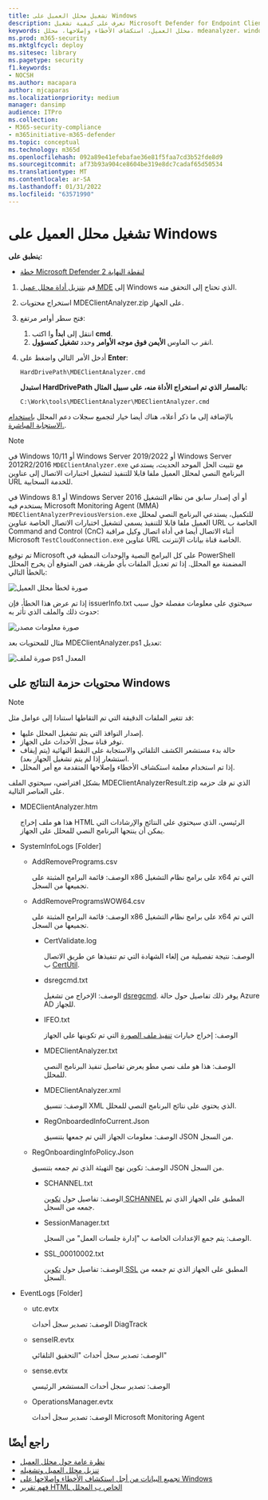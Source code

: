 ```yaml
---
title: تشغيل محلل العميل على Windows
description: تعرف على كيفية تشغيل Microsoft Defender for Endpoint Client Analyzer على Windows.
keywords: محلل العميل، استكشاف الأخطاء وإصلاحها، محلل، mdeanalyzer، windows
ms.prod: m365-security
ms.mktglfcycl: deploy
ms.sitesec: library
ms.pagetype: security
f1.keywords:
- NOCSH
ms.author: macapara
author: mjcaparas
ms.localizationpriority: medium
manager: dansimp
audience: ITPro
ms.collection:
- M365-security-compliance
- m365initiative-m365-defender
ms.topic: conceptual
ms.technology: m365d
ms.openlocfilehash: 092a89e41efebafae36e81f5faa7cd3b52fde8d9
ms.sourcegitcommit: af73b93a904ce8604be319e8dc7cadaf65d50534
ms.translationtype: MT
ms.contentlocale: ar-SA
ms.lasthandoff: 01/31/2022
ms.locfileid: "63571990"
---
```

# <a name="run-the-client-analyzer-on-windows"></a>تشغيل محلل العميل على Windows

**ينطبق على:**
- [خطة Microsoft Defender لنقطة النهاية 2](https://go.microsoft.com/fwlink/p/?linkid=2154037)

1. قم [بتنزيل أداة محلل عميل MDE](https://aka.ms/mdatpanalyzer) إلى Windows الذي تحتاج إلى التحقق منه.

2. استخراج محتويات MDEClientAnalyzer.zip على الجهاز.

3. فتح سطر أوامر مرتفع:
    1. انتقل إلى **ابدأ** وا اكتب **cmd**.
    2. انقر ب الماوس **الأيمن فوق موجه الأوامر** وحدد **تشغيل كمسؤول**.

4. أدخل الأمر التالي واضغط على **Enter**:

   ```dos
   HardDrivePath\MDEClientAnalyzer.cmd
   ```

   **استبدل HardDrivePath بالمسار الذي تم استخراج الأداة منه، على سبيل المثال:**

   ```dos
   C:\Work\tools\MDEClientAnalyzer\MDEClientAnalyzer.cmd
   ```

بالإضافة إلى ما ذكر أعلاه، هناك أيضا خيار لتجميع سجلات دعم المحلل [باستخدام الاستجابة المباشرة.](troubleshoot-collect-support-log.md).

> [!NOTE]
> في Windows 10/11 أو Windows Server 2019/2022 أو Windows Server 2012R2/2016 [](configure-server-endpoints.md#new-windows-server-2012-r2-and-2016-functionality-in-the-modern-unified-solution-preview) `MDEClientAnalyzer.exe` مع تثبيت الحل الموحد الحديث، يستدعي البرنامج النصي لمحلل العميل ملفا قابلا للتنفيذ لتشغيل اختبارات الاتصال إلى عناوين URL للخدمة السحابية.
>
> في Windows 8.1 أو Windows Server 2016 أو أي إصدار سابق من نظام التشغيل يستخدم فيه Microsoft Monitoring Agent (MMA) `MDEClientAnalyzerPreviousVersion.exe` للتكميل، يستدعي البرنامج النصي لمحلل العميل ملفا قابلا للتنفيذ يسمى لتشغيل اختبارات الاتصال الخاصة عناوين URL الخاصة ب Command and Control (CnC) أثناء الاتصال أيضا في أداة اتصال وكيل مراقبة Microsoft `TestCloudConnection.exe` عناوين URL الخاصة قناة بيانات الإنترنت.


تم توقيع Microsoft على كل البرامج النصية والوحدات النمطية في PowerShell المضمنة مع المحلل.
إذا تم تعديل الملفات بأي طريقة، فمن المتوقع أن يخرج المحلل بالخطأ التالي:

![صورة لخطأ محلل العميل](images/sigerror.png)


إذا تم عرض هذا الخطأ، فإن issuerInfo.txt سيحتوي على معلومات مفصلة حول سبب حدوث ذلك والملف الذي تأثر به:

![صورة معلومات مصدر](images/issuerinfo.png)


مثال للمحتويات بعد MDEClientAnalyzer.ps1 تعديل:

![صورة لملف ps1 المعدل](images/modified-ps1.png)



## <a name="result-package-contents-on-windows"></a>محتويات حزمة النتائج على Windows

> [!NOTE]
> قد تتغير الملفات الدقيقة التي تم التقاطها استنادا إلى عوامل مثل:
>
> - إصدار النوافذ التي يتم تشغيل المحلل عليها.
> - توفر قناة سجل الأحداث على الجهاز.
> - حالة بدء مستشعر الكشف التلقائي والاستجابة على النقط النهائية (يتم إيقاف استشعار إذا لم يتم تشغيل الجهاز بعد).
> - إذا تم استخدام معلمة استكشاف الأخطاء وإصلاحها المتقدمة مع أمر المحلل.

بشكل افتراضي، سيحتوي الملف MDEClientAnalyzerResult.zip الذي تم فك حزمه على العناصر التالية.

- MDEClientAnalyzer.htm

  هذا هو ملف إخراج HTML الرئيسي، الذي سيحتوي على النتائج والإرشادات التي يمكن أن ينتجها البرنامج النصي للمحلل على الجهاز.

- SystemInfoLogs \[Folder\]
  - AddRemovePrograms.csv

    الوصف: قائمة البرامج المثبتة على x86 على برامج نظام التشغيل x64 التي تم تجميعها من السجل.

  - AddRemoveProgramsWOW64.csv

    الوصف: قائمة البرامج المثبتة على x86 على برامج نظام التشغيل x64 التي تم تجميعها من السجل.

    - CertValidate.log

      الوصف: نتيجة تفصيلية من إلغاء الشهادة التي تم تنفيذها عن طريق الاتصال ب [CertUtil](/windows-server/administration/windows-commands/certutil).

    - dsregcmd.txt

      الوصف: الإخراج من تشغيل [dsregcmd](/azure/active-directory/devices/troubleshoot-device-dsregcmd). يوفر ذلك تفاصيل حول حالة Azure AD للجهاز.

    - IFEO.txt

      الوصف: إخراج خيارات [تنفيذ ملف الصورة](/previous-versions/windows/desktop/xperf/image-file-execution-options) التي تم تكوينها على الجهاز

    - MDEClientAnalyzer.txt

      الوصف: هذا هو ملف نصي مطو يعرض تفاصيل تنفيذ البرنامج النصي للمحلل.

    - MDEClientAnalyzer.xml

      الوصف: تنسيق XML الذي يحتوي على نتائج البرنامج النصي للمحلل.

    - RegOnboardedInfoCurrent.Json

      الوصف: معلومات الجهاز التي تم جمعها بتنسيق JSON من السجل.

  - RegOnboardingInfoPolicy.Json

    الوصف: تكوين نهج التهيئة الذي تم جمعه بتنسيق JSON من السجل.

    - SCHANNEL.txt

      الوصف: تفاصيل حول [تكوين SCHANNEL](/windows-server/security/tls/manage-tls) المطبق على الجهاز الذي تم جمعه من السجل.

    - SessionManager.txt

      الوصف: يتم جمع الإعدادات الخاصة ب "إدارة جلسات العمل" من السجل.

    - SSL_00010002.txt

      الوصف: تفاصيل حول [تكوين SSL](/windows-server/security/tls/manage-tls) المطبق على الجهاز الذي تم جمعه من السجل.

- EventLogs [Folder]

  - utc.evtx

    الوصف: تصدير سجل أحداث DiagTrack

  - senseIR.evtx

    الوصف: تصدير سجل أحداث "التحقيق التلقائي"

  - sense.evtx

    الوصف: تصدير سجل أحداث المستشعر الرئيسي

  - OperationsManager.evtx

    الوصف: تصدير سجل أحداث Microsoft Monitoring Agent




## <a name="see-also"></a>راجع أيضًا

- [نظرة عامة حول محلل العميل](overview-client-analyzer.md)
- [تنزيل محلل العميل وتشغيله](download-client-analyzer.md)
- [تجميع البيانات من أجل استكشاف الأخطاء وإصلاحها على Windows](data-collection-analyzer.md)
- [فهم تقرير HTML الخاص ب المحلل](analyzer-report.md)
